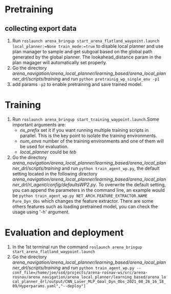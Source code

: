 # Pretraining
## collecting export data
1. Run `roslaunch arena_bringup start_arena_flatland_waypoint.launch local_planner:=None train_mode:=true` to disable local planner and use plan manager to sample and get subgoal based on the global path generated by the global planner. The lookahead_distance param in the plan magager will automatically set properly.
2. Go the directory *arena_navigation/arena_local_planner/learning_based/arena_local_planner_drl/scripts/training* and run `python pretrainig_wp_single_env -p1`
3. add params `-p2` to enable pretraining and save trained model.
# Training
1. Run `roslaunch arena_bringup start_training_waypoint.launch`.Some important arguments are:
   * *ns_prefix* set it if you want running multiple training scripts in parallel. This is the key point to isolate the training environments.
   * *num_envs* number of the training environments and one of them will be used for evaluation.
   * *local_planner* could be *teb*
2. Go the directory *arena_navigation/arena_local_planner/learning_based/arena_local_planner_drl/scripts/training* and run `python train_agent_wp.py`, the default setting located in the following directory *arena_navigation/arena_local_planner/learning_based/arena_local_planner_drl/rl_agent/config/defaultsWP2.py*. To overwrite the default setting, you can append the parameters in the command line, an example would be `python train_agent_wp.py NET_ARCH.FEATURE_EXTRACTOR.NAME Pure_Dyn_Obs` which changes the feature extractor. There are some others features such as loading pretrained model, you can check the usage using '-h' argument. 
# Evaluation and deployment
1. In the 1st terminal run the command `roslaunch arena_bringup start_arena_flatland_waypoint.launch`
2. Go the directory *arena_navigation/arena_local_planner/learning_based/arena_local_planner_drl/scripts/training* and run `python train_agent_wp.py --conf_file=/home/joe/ssd/projects/arena-rosnav-ws/src/arena-rosnav/arena_navigation/arena_local_planner/learning_based/arena_local_planner_drl/output/CNN_Laser_MLP_Goal_Dyn_Obs_2021_08_26_16_18_09/Hyperparams.yaml","--deploy"]`